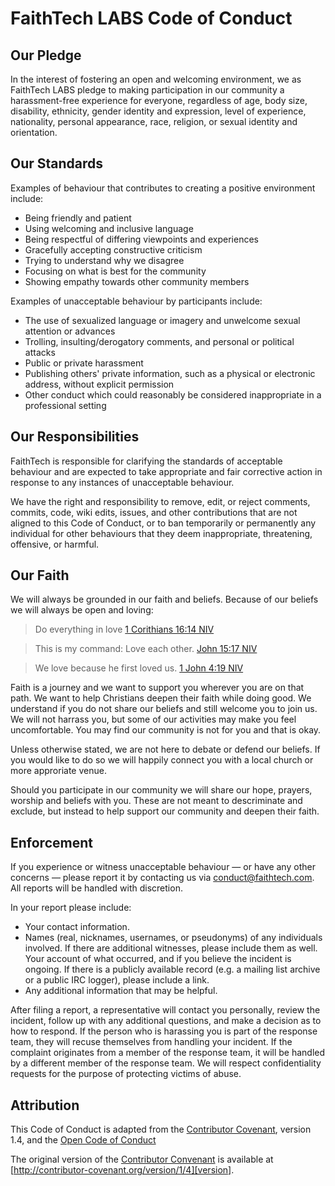 # FaithTech LABS Code of Conduct

## Our Pledge

In the interest of fostering an open and welcoming environment, we as
FaithTech LABS pledge to making participation in
our community a harassment-free experience for everyone, regardless of age, body
size, disability, ethnicity, gender identity and expression, level of experience,
nationality, personal appearance, race, religion, or sexual identity and
orientation.

## Our Standards

Examples of behaviour that contributes to creating a positive environment
include:

* Being friendly and patient
* Using welcoming and inclusive language
* Being respectful of differing viewpoints and experiences
* Gracefully accepting constructive criticism
* Trying to understand why we disagree
* Focusing on what is best for the community
* Showing empathy towards other community members

Examples of unacceptable behaviour by participants include:

* The use of sexualized language or imagery and unwelcome sexual attention or
advances
* Trolling, insulting/derogatory comments, and personal or political attacks
* Public or private harassment
* Publishing others' private information, such as a physical or electronic
  address, without explicit permission
* Other conduct which could reasonably be considered inappropriate in a
  professional setting

## Our Responsibilities

FaithTech is responsible for clarifying the standards of acceptable
behaviour and are expected to take appropriate and fair corrective action in
response to any instances of unacceptable behaviour.

We have the right and responsibility to remove, edit, or
reject comments, commits, code, wiki edits, issues, and other contributions
that are not aligned to this Code of Conduct, or to ban temporarily or
permanently any individual for other behaviours that they deem inappropriate,
threatening, offensive, or harmful.

## Our Faith

We will always be grounded in our faith and beliefs. Because of our beliefs we will always be open and loving:

> Do everything in love
> [1 Corithians 16:14 NIV](https://www.bible.com/bible/111/1co.16.14)

> This is my command: Love each other.
> [John 15:17 NIV](https://www.bible.com/bible/111/jhn.15.17)

> We love because he first loved us.
> [1 John 4:19 NIV](https://www.bible.com/bible/111/1jn.4.19)

Faith is a journey and we want to support you wherever you are on that path. We want to help Christians deepen their faith while doing good. We understand if you do not share our beliefs and still welcome you to join us. We will not harrass you, but some of our activities may make you feel uncomfortable. You may find our community is not for you and that is okay.

Unless otherwise stated, we are not here to debate or defend our beliefs. If you would like to do so we will happily connect you with a local church or more approriate venue.

Should you participate in our community we will share our hope, prayers, worship and beliefs with you. These are not meant to descriminate and exclude, but instead to help support our community and deepen their faith.

## Enforcement

If you experience or witness unacceptable behaviour — or have any other concerns — please report it by contacting us via [conduct@faithtech.com](mailto:conduct@faithtech.com). All reports will be handled with discretion.

In your report please include:

* Your contact information.
* Names (real, nicknames, usernames, or pseudonyms) of any individuals involved. If there are additional witnesses, please include them as well. Your account of what occurred, and if you believe the incident is ongoing. If there is a publicly available record (e.g. a mailing list archive or a public IRC logger), please include a link.
* Any additional information that may be helpful.

After filing a report, a representative will contact you personally, review the incident, follow up with any additional questions, and make a decision as to how to respond. If the person who is harassing you is part of the response team, they will recuse themselves from handling your incident. If the complaint originates from a member of the response team, it will be handled by a different member of the response team. We will respect confidentiality requests for the purpose of protecting victims of abuse.

## Attribution

This Code of Conduct is adapted from the [Contributor Covenant][homepage], version 1.4, and the [Open Code of Conduct][opencodeofconduct]

The original version of the [Contributor Convenant][homepage] is available at [http://contributor-covenant.org/version/1/4][version].

[opencodeofconduct]: http://todogroup.org/opencodeofconduct/#fetch/opensource@github.com
[homepage]: http://contributor-covenant.org
[version]: http://contributor-covenant.org/version/1/4/
